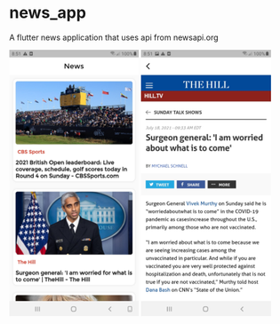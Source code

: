 # news_app

A flutter news application that uses api from newsapi.org

<img height="480px" src="screenshots/Screenshot_20210718-205112.jpg"> <img height="480px" src="screenshots/Screenshot_20210718-205141.jpg">
